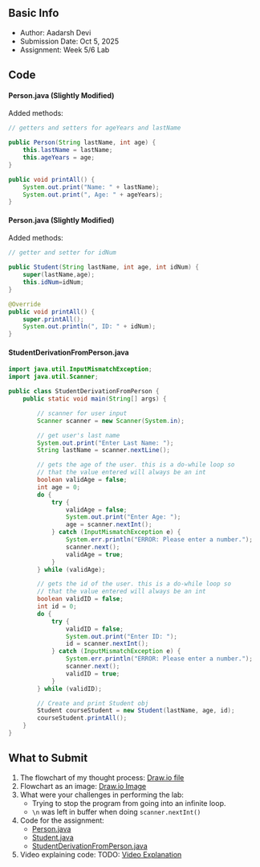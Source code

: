 ## Basic Info
- Author: Aadarsh Devi
- Submission Date: Oct 5, 2025
- Assignment: Week 5/6 Lab

## Code
#### Person.java (Slightly Modified)
Added methods:
```java
// getters and setters for ageYears and lastName

public Person(String lastName, int age) {
    this.lastName = lastName;
    this.ageYears = age;
}

public void printAll() {
    System.out.print("Name: " + lastName);
    System.out.print(", Age: " + ageYears);
}
```

#### Person.java (Slightly Modified)
Added methods:
```java
// getter and setter for idNum

public Student(String lastName, int age, int idNum) {
    super(lastName,age);
    this.idNum=idNum;
}

@Override
public void printAll() {
    super.printAll();
    System.out.println(", ID: " + idNum);
}
```

#### StudentDerivationFromPerson.java
```java
import java.util.InputMismatchException;
import java.util.Scanner;

public class StudentDerivationFromPerson {
    public static void main(String[] args) {

        // scanner for user input
        Scanner scanner = new Scanner(System.in);

        // get user's last name
        System.out.print("Enter Last Name: ");
        String lastName = scanner.nextLine();

        // gets the age of the user. this is a do-while loop so
        // that the value entered will always be an int
        boolean validAge = false;
        int age = 0;
        do {
            try {
                validAge = false;
                System.out.print("Enter Age: ");
                age = scanner.nextInt();
            } catch (InputMismatchException e) {
                System.err.println("ERROR: Please enter a number.");
                scanner.next();
                validAge = true;
            }
        } while (validAge);

        // gets the id of the user. this is a do-while loop so
        // that the value entered will always be an int
        boolean validID = false;
        int id = 0;
        do {
            try {
                validID = false;
                System.out.print("Enter ID: ");
                id = scanner.nextInt();
            } catch (InputMismatchException e) {
                System.err.println("ERROR: Please enter a number.");
                scanner.next();
                validID = true;
            }
        } while (validID);

        // Create and print Student obj
        Student courseStudent = new Student(lastName, age, id);
        courseStudent.printAll();
    }
}
```

## What to Submit
1. The flowchart of my thought process: [Draw.io file](inheritance_flowchart.drawio)
2. Flowchart as an image: [Draw.io Image](inheritance_flowchart_image.png)
3. What were your challenges in performing the lab:
   - Trying to stop the program from going into an infinite loop.
   - `\n` was left in buffer when doing `scanner.nextInt()`
5. Code for the assignment:
   - [Person.java](Person.java)
   - [Student.java](Student.java)
   - [StudentDerivationFromPerson.java](StudentDerivationFromPerson.java)
7. Video explaining code: TODO: [Video Explanation](https://youtu.be/p_xzSPH9ZDM)
